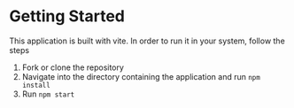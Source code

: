 # Getting Started

This application is built with vite. In order to run it in your system, follow the steps

1. Fork or clone the repository
2. Navigate into the directory containing the application and run `npm install`
3. Run `npm start`
